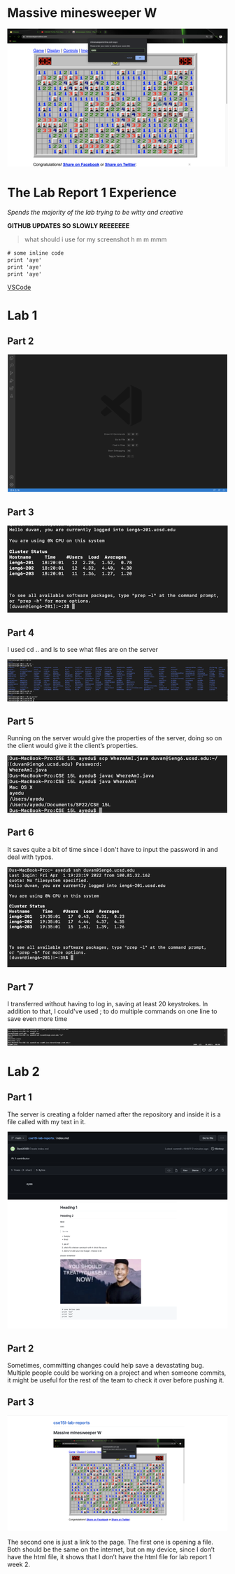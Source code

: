 # Massive minesweeper W
![Image](minesweeperW.png)

# The Lab Report 1 Experience

*Spends the majority of the lab trying to be witty and creative*

**GITHUB UPDATES SO SLOWLY REEEEEEE**

> what should i use for my screenshot h m m mmm

``` 
# some inline code
print 'aye'
print 'aye'
print 'aye'
```

[VSCode](https://code.visualstudio.com/)

# Lab 1

## Part 2
![Image](week1part2.png)

## Part 3
![Image](week1part3.png)

## Part 4

I used cd .. and ls to see what files are on the server

![Image](week1part4.png)

## Part 5

Running on the server would give the properties of the server, doing so on the client would give it the client’s properties. 

![Image](week1part5.png)

## Part 6

It saves quite a bit of time since I don't have to input the password in and deal with typos.

![Image](week1part6.png)

## Part 7 

I transferred without having to log in, saving at least 20 keystrokes. In addition to that, I could've used ; to do multiple commands on one line to save even more time

![Image](week1part7.png)


# Lab 2

## Part 1

The server is creating a folder named after the repository and inside it is a file called with my text in it.

![Image](w2p1.png)
![Image](w2p1-2.png)

## Part 2

Sometimes, committing changes could help save a devastating bug. Multiple people could be working on a project and when someone commits, it might be useful for the rest of the team to check it over before pushing it.

## Part 3

![Image](w2p3.png)

The second one is just a link to the page. The first one is opening a file. Both should be the same on the internet, but on my device, since I don’t have the html file, it shows that I don’t have the html file for lab report 1 week 2.